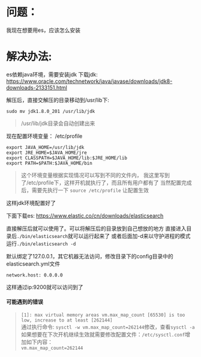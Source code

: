 # 问题：
我现在想要用es，应该怎么安装

# 解决办法:

es依赖java环境，需要安装jdk
下载jdk: https://www.oracle.com/technetwork/java/javase/downloads/jdk8-downloads-2133151.html

解压后，直接交解压的目录移动到/usr/lib下:
```
sudo mv jdk1.8.0_201 /usr/lib/jdk
```
> /usr/lib/jdk目录会自动创建出来

现在配置环境变量：
/etc/profile
```
export JAVA_HOME=/usr/lib/jdk
export JRE_HOME=$JAVA_HOME/jre
export CLASSPATH=$JAVA_HOME/lib:$JRE_HOME/lib
export PATH=$PATH:$JAVA_HOME/bin
```
> 这个环境变量根据实现情况可以写到不同的文件内，
> 我这里写到了/etc/profile下，这样开机就执行了，而且所有用户都有了
> 当然配置完成后，需要先执行一下 ```source /etc/profile``` 让配置生效

这样jdk环境配置好了

下面下载es:
https://www.elastic.co/cn/downloads/elasticsearch

直接解压后就可以使用了。可以将解压后的目录放到自己想放的地方
直接进入目录后```./bin/elasticsearch```就可以运行起来了
或者后面加-d来以守护进程的模式运行```./bin/elasticsearch -d```

默认绑定了127.0.0.1，其它机器无法访问，修改目录下的config目录中的elasticsearch.yml文件
```
network.host: 0.0.0.0
```
这样通过ip:9200就可以访问到了

#### 可能遇到的错误
> ```[1]: max virtual memory areas vm.max_map_count [65530] is too low, increase to at least [262144]```  
> 通过执行命令: ```sysctl -w vm.max_map_count=262144```修改，查看```sysctl -a```  
> 如果想要在下次开机继续生效就需要修改配置文件：```/etc/sysctl.conf```增加如下内容：  
> ```vm.max_map_count=262144```
